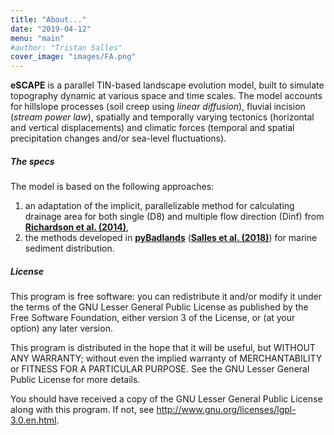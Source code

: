 ```yaml
---
title: "About..."
date: "2019-04-12"
menu: "main"
#author: "Tristan Salles"
cover_image: "images/FA.png"
---
```


**eSCAPE** is a parallel TIN-based landscape evolution model, built to simulate topography dynamic at various space and time scales. The model accounts for hillslope processes (soil creep using _linear diffusion_), fluvial incision (_stream power law_), spatially and temporally varying tectonics (horizontal and vertical displacements) and climatic forces (temporal and spatial precipitation changes and/or sea-level fluctuations).

##### The specs

The model is based on the following approaches:

1. an adaptation of the implicit, parallelizable method for calculating drainage area for both single (D8) and multiple flow direction (Dinf) from [**Richardson et al. (2014)**](https://agupubs.onlinelibrary.wiley.com/doi/full/10.1002/2013WR014326),
2. the methods developed in [**pyBadlands**](https://github.com/badlands-model/pyBadlands_serial) ([**Salles et al. (2018)**](https://journals.plos.org/plosone/article?id=10.1371/journal.pone.0195557)) for marine sediment distribution.

##### License

This program is free software: you can redistribute it and/or modify it under the terms of the GNU Lesser General Public License as published by the Free Software Foundation, either version 3 of the License, or (at your option) any later version.

This program is distributed in the hope that it will be useful, but WITHOUT ANY WARRANTY; without even the implied warranty of MERCHANTABILITY or FITNESS FOR A PARTICULAR PURPOSE.  See the GNU Lesser General Public License for more details.

You should have received a copy of the GNU Lesser General Public License along with this program.  If not, see <http://www.gnu.org/licenses/lgpl-3.0.en.html>.
